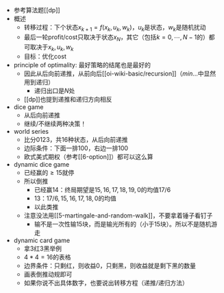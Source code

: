 - 参考算法题[[dp]]
- 概述
  - 转移过程：下个状态$x_{k+1}=f(x_k, u_k, w_k)$，$u_k$是状态，$w_k$是随机扰动
  - 最后一轮profit/cost只取决于状态$x_N$，其它（包括$k=0, \cdots, N-1$的）都可取决于$x_k, u_k, w_k$
  - 目标：优化cost
- principle of optimality: 最好策略的结尾也是最好的
  - 因此从后向前递推，从前向后[[oi-wiki-basic/recursion]]（$min ...$中显然用到递归）
    - 递归出口是$N$处
  - [[dp]]也提到递推和递归方向相反
- dice game
  - 从后向前递推
  - 继续/不继续两种决策！
- world series
  - 比分0123，共16种状态，从后向前递推
  - 边际条件：下面一排100，右边一排100
  - 欧式美式期权（参考[[6-option]]）都可以这么算
- dynamic dice game
  - 已经赢的$\ge 15$就停
  - 所以倒推
    - 已经赢14：终局期望是$15,16,17,18,19,0$的均值$17/6$
    - 13：$17/6, 15, 16,17,18, 0$的均值
    - 以此类推
  - 注意没法用[[5-martingale-and-random-walk]]，不要拿着锤子看钉子
    - 输不是一次性输15块，而是输光所有的（小于15块）。所以不是随机游走
- dynamic card game
  - 拿3红3黑举例
  - $4*4=16$的表格
  - 边界条件：只剩红，则收益0，只剩黑，则收益就是剩下黑的数量
  - 画表倒推动规即可
  - 如果你说不出具体数字，也要说出转移方程（递推/递归方法）